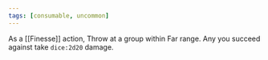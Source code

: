 ```yaml
---
tags: [consumable, uncommon]
---
```

As a [[Finesse]] action, Throw at a group within Far range. Any you succeed against take `dice:2d20` damage.
